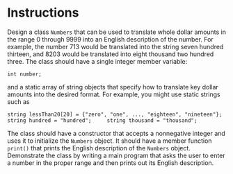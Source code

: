 # Instructions  

Design a class `Numbers` that can be used to translate whole dollar amounts in the range 0 through 9999 into an English description of the number. For example, the number 713 would be translated into the string seven hundred thirteen, and 8203 would be translated into eight thousand two hundred three. The class should have a single integer member variable:

`int number;`

and a static array of string objects that specify how to translate key dollar amounts into the desired format. For example, you might use static strings such as

`string lessThan20[20] = {"zero", "one", ..., "eighteen", "nineteen"};    
string hundred = "hundred";    
string thousand = "thousand";`

The class should have a constructor that accepts a nonnegative integer and uses it to initialize the `Numbers` object. It should have a member function `print()` that prints the English description of the `Numbers` object. Demonstrate the class by writing a main program that asks the user to enter a number in the proper range and then prints out its English description.
